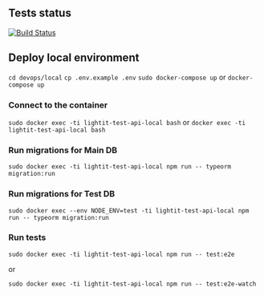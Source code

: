## Tests status

[![Build Status](https://lampego.visualstudio.com/Shared/_apis/build/status/LightIt%20API%20tests?branchName=main)](https://lampego.visualstudio.com/Shared/_build/latest?definitionId=5&branchName=main)

## Deploy local environment

`cd devops/local`
`cp .env.example .env`
`sudo docker-compose up` or `docker-compose up`

### Connect to the container

`sudo docker exec -ti lightit-test-api-local bash` or `docker exec -ti lightit-test-api-local bash`

### Run migrations for Main DB

`sudo docker exec -ti lightit-test-api-local npm run -- typeorm migration:run`

### Run migrations for Test DB

`sudo docker exec --env NODE_ENV=test -ti lightit-test-api-local npm run -- typeorm migration:run`

### Run tests

`sudo docker exec -ti lightit-test-api-local npm run -- test:e2e`

or

`sudo docker exec -ti lightit-test-api-local npm run -- test:e2e-watch`
